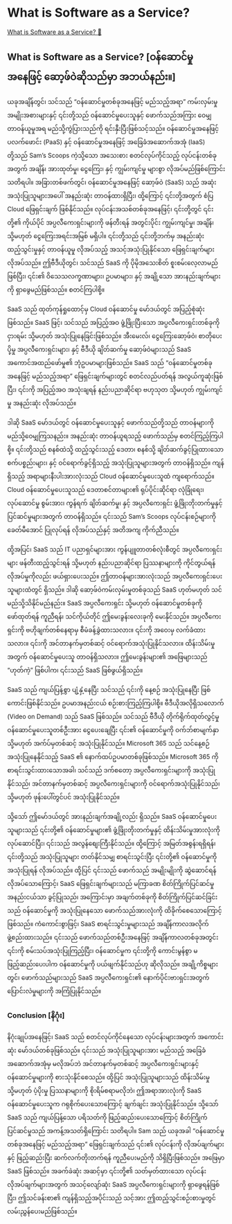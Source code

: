 # What is Software as a Service?

[What is Software as a Service? 🔗](https://www.coursera.org/learn/introduction-to-networking-and-cloud-computing/lecture/9aTOO/what-is-software-as-a-service)

## What is Software as a Service? [ဝန်ဆောင်မှုအနေဖြင့် ဆော့ဖ်ဝဲဆိုသည်မှာ အဘယ်နည်း။]

ယခုအချိန်တွင်၊ သင်သည် “ဝန်ဆောင်မှုတစ်ခုအနေဖြင့် မည်သည့်အရာ” ကမ်းလှမ်းမှု အမျိုးအစားများနှင့် ၎င်းတို့သည် ဝန်ဆောင်မှုပေးသူနှင့် ဖောက်သည်အကြား ဝေမျှတာဝန်ယူမှုအရ မည်သို့ကွဲပြားသည်ကို ရင်းနှီးပြီးဖြစ်သင့်သည်။ ဝန်ဆောင်မှုအနေဖြင့် ပလက်ဖောင်း (PaaS) နှင့် ဝန်ဆောင်မှုအနေဖြင့် အခြေခံအဆောက်အအုံ (IaaS) တို့သည် Sam’s Scoops ကဲ့သို့သော အသေးစား စတင်လုပ်ကိုင်သည့် လုပ်ငန်းတစ်ခုအတွက် အချိန်၊ အားထုတ်မှု၊ ငွေကြေး၊ နှင့် ကျွမ်းကျင်မှု များစွာ လိုအပ်မည်ဖြစ်ကြောင်း သတိရပါ။ အခြားတစ်ဖက်တွင်၊ ဝန်ဆောင်မှုအနေဖြင့် ဆော့ဖ်ဝဲ (SaaS) သည် အဆုံးအသုံးပြုသူများအပေါ် အနည်းဆုံး တာဝန်ထားရှိပြီး၊ ထို့ကြောင့် ၎င်းတို့အတွက် စံပြ Cloud ဖြေရှင်းချက် ဖြစ်နိုင်သည်။ လုပ်ငန်းအသစ်တစ်ခုအနေဖြင့်၊ ၎င်းတို့တွင် ၎င်းတို့၏ ကိုယ်ပိုင် အပ္ပလီကေးရှင်းများကို ဖန်တီးရန် အတွင်းပိုင်း ကျွမ်းကျင်မှု၊ အချိန်၊ သို့မဟုတ် ငွေကြေးအရင်းအမြစ် မရှိပါ။ ၎င်းတို့သည် ၎င်းတို့ဘက်မှ အနည်းဆုံး ထည့်သွင်းမှုနှင့် တာဝန်ယူမှု လိုအပ်သည့် အသင့်အသုံးပြုနိုင်သော ဖြေရှင်းချက်များ လိုအပ်သည်။ ဤဗီဒီယိုတွင်၊ သင်သည် SaaS ကို ပိုမိုအသေးစိတ် စူးစမ်းလေ့လာမည်ဖြစ်ပြီး၊ ၎င်း၏ ဝိသေသလက္ခဏာများ၊ ဥပမာများ၊ နှင့် အချို့သော အားနည်းချက်များကို ရှာဖွေမည်ဖြစ်သည်။ စတင်ကြပါစို့။

SaaS သည် ထုတ်ကုန်ရှုထောင့်မှ Cloud ဝန်ဆောင်မှု မော်ဒယ်တွင် အပြည့်စုံဆုံးဖြစ်သည်။ SaaS ဖြင့်၊ သင်သည် အပြည့်အဝ ဖွံ့ဖြိုးပြီးသော အပ္ပလီကေးရှင်းတစ်ခုကို ငှားရမ်း သို့မဟုတ် အသုံးပြုနေခြင်းဖြစ်သည်။ အီးမေးလ်၊ ငွေကြေးဆော့ဖ်ဝဲ၊ စာတိုပေးပို့မှု အပ္ပလီကေးရှင်းများ၊ နှင့် ဗီဒီယို ချိတ်ဆက်မှု ဆော့ဖ်ဝဲများသည် SaaS အကောင်အထည်ဖော်မှု၏ ဘုံဥပမာများဖြစ်သည်။ SaaS သည် “ဝန်ဆောင်မှုတစ်ခုအနေဖြင့် မည်သည့်အရာ” ဖြေရှင်းချက်များတွင် စတင်လည်ပတ်ရန် အလွယ်ကူဆုံးဖြစ်ပြီး၊ ၎င်းကို အပြည့်အဝ အသုံးချရန် နည်းပညာဆိုင်ရာ ဗဟုသုတ သို့မဟုတ် ကျွမ်းကျင်မှု အနည်းဆုံး လိုအပ်သည်။

ဒါဆို SaaS မော်ဒယ်တွင် ဝန်ဆောင်မှုပေးသူနှင့် ဖောက်သည်တို့သည် တာဝန်များကို မည်သို့ဝေမျှကြသနည်း။ အနည်းဆုံး တာဝန်ယူရသည့် ဖောက်သည်မှ စတင်ကြည့်ကြပါစို့။ ၎င်းတို့သည် စနစ်ထဲသို့ ထည့်သွင်းသည့် ဒေတာ၊ စနစ်သို့ ချိတ်ဆက်ခွင့်ပြုထားသော စက်ပစ္စည်းများ၊ နှင့် ဝင်ရောက်ခွင့်ရှိသည့် အသုံးပြုသူများအတွက် တာဝန်ရှိသည်။ ကျန်ရှိသည့် အရာများနီးပါးအားလုံးသည် Cloud ဝန်ဆောင်မှုပေးသူထံ ကျရောက်သည်။ Cloud ဝန်ဆောင်မှုပေးသူသည် ဒေတာစင်တာများ၏ ရုပ်ပိုင်းဆိုင်ရာ လုံခြုံရေး၊ လုပ်ဆောင်မှု စွမ်းအား၊ ကွန်ရက် ချိတ်ဆက်မှု၊ နှင့် အပ္ပလီကေးရှင်း ဖွံ့ဖြိုးတိုးတက်မှုနှင့် ပြင်ဆင်မှုများအတွက် တာဝန်ရှိသည်။ ၎င်းသည် Sam’s Scoops လုပ်ငန်းစဉ်များကို ခေတ်မီအောင် ပြုလုပ်ရန် လိုအပ်သည်နှင့် အတိအကျ ကိုက်ညီသည်။

ထို့အပြင်၊ SaaS သည် IT ပညာရှင်များအား ကွန်ပျူတာတစ်လုံးစီတွင် အပ္ပလီကေးရှင်းများ ဖန်တီးထည့်သွင်းရန် သို့မဟုတ် နည်းပညာဆိုင်ရာ ပြဿနာများကို ကိုင်တွယ်ရန် လိုအပ်မှုကိုလည်း ဖယ်ရှားပေးသည်။ ဤတာဝန်များအားလုံးသည် အပ္ပလီကေးရှင်းပေးသူများထံတွင် ရှိသည်။ ဒါဆို ဆော့ဖ်ဝဲကမ်းလှမ်းမှုတစ်ခုသည် SaaS ဟုတ်မဟုတ် သင်မည်သို့သိနိုင်မည်နည်း။ SaaS အပ္ပလီကေးရှင်း သို့မဟုတ် ဝန်ဆောင်မှုတစ်ခုကို ဖော်ထုတ်ရန် ကူညီရန်၊ သင်ကိုယ်တိုင် ဤမေးခွန်းလေးခုကို မေးနိုင်သည်။ အပ္ပလီကေးရှင်းကို ဗဟိုချက်တစ်နေရာမှ စီမံခန့်ခွဲထားသလား။ ၎င်းကို အဝေးမှ လက်ခံထားသလား။ ၎င်းကို အင်တာနက်မှတစ်ဆင့် ဝင်ရောက်အသုံးပြုနိုင်သလား။ ထိန်းသိမ်းမှုအတွက် ဝန်ဆောင်မှုပေးသူ တာဝန်ရှိသလား။ ဤမေးခွန်းများ၏ အဖြေများသည် “ဟုတ်ကဲ့” ဖြစ်ပါက၊ ၎င်းသည် SaaS ဖြစ်ဖွယ်ရှိသည်။

SaaS သည် ကျယ်ပြန့်စွာ ပျံ့နှံ့နေပြီး သင်သည် ၎င်းကို နေ့စဉ် အသုံးပြုနေပြီး ဖြစ်ကောင်းဖြစ်နိုင်သည်။ ဥပမာအနည်းငယ် စဉ်းစားကြည့်ကြပါစို့။ ဗီဒီယိုအလိုရှိသလောက် (Video on Demand) သည် SaaS ဖြစ်သည်။ သင်သည် ဗီဒီယို တိုက်ရိုက်ထုတ်လွှင့်မှု ဝန်ဆောင်မှုပေးသူတစ်ဦးအား ငွေပေးချေပြီး ၎င်း၏ ဝန်ဆောင်မှုကို ဝက်ဘ်စာမျက်နှာ သို့မဟုတ် အက်ပ်မှတစ်ဆင့် အသုံးပြုနိုင်သည်။ Microsoft 365 သည် သင်နေ့စဉ်အသုံးပြုနေနိုင်သည့် SaaS ၏ နောက်ထပ်ဥပမာတစ်ခုဖြစ်သည်။ Microsoft 365 ကို စာရင်းသွင်းထားသောအခါ၊ သင်သည် ဒက်စတော့ အပ္ပလီကေးရှင်းများကို အသုံးပြုနိုင်သည်၊ အင်တာနက်မှတစ်ဆင့် အပ္ပလီကေးရှင်းများကို ဝင်ရောက်အသုံးပြုနိုင်သည်၊ သို့မဟုတ် ဖုန်းပေါ်တွင်ပင် အသုံးပြုနိုင်သည်။

သို့သော် ဤမော်ဒယ်တွင် အားနည်းချက်အချို့လည်း ရှိသည်။ SaaS ဝန်ဆောင်မှုပေးသူများသည် ၎င်းတို့၏ ဝန်ဆောင်မှုများ၏ ဖွံ့ဖြိုးတိုးတက်မှုနှင့် ထိန်းသိမ်းမှုအားလုံးကို လုပ်ဆောင်ပြီး၊ ၎င်းသည် အလွန်စျေးကြီးနိုင်သည်။ ထို့ကြောင့် အမြတ်အစွန်းရရှိရန်၊ ၎င်းတို့သည် အသုံးပြုသူများ တတ်နိုင်သမျှ စာရင်းသွင်းပြီး ၎င်းတို့၏ ဝန်ဆောင်မှုကို အသုံးပြုရန် လိုအပ်သည်။ ထို့ပြင် ၎င်းသည် ဖောက်သည် အမျိုးမျိုးကို ဆွဲဆောင်ရန် လိုအပ်သောကြောင့်၊ SaaS ဖြေရှင်းချက်များသည် မကြာခဏ စိတ်ကြိုက်ပြင်ဆင်မှု အနည်းငယ်သာ ခွင့်ပြုသည်၊ အကြောင်းမှာ အချက်တစ်ခုကို စိတ်ကြိုက်ပြင်ဆင်ခြင်းသည် ဝန်ဆောင်မှုကို အသုံးပြုနေသော ဖောက်သည်အားလုံးကို ထိခိုက်စေသောကြောင့်ဖြစ်သည်။ ကံကောင်းစွာဖြင့်၊ SaaS စာရင်းသွင်းမှုများသည် အချိန်ကာလအလိုက် ဖွဲ့စည်းထားသည်။ ၎င်းသည် ဖောက်သည်တစ်ဦးအနေဖြင့် အချိန်ကာလတစ်ခုအတွင်း ၎င်းကို စမ်းသပ်အသုံးပြုကြည့်ပြီး၊ ဝန်ဆောင်မှုက ၎င်းတို့ကို ကောင်းမွန်စွာ မဖြည့်ဆည်းပေးပါက ဝန်ဆောင်မှုကို ပယ်ဖျက်နိုင်သည်ဟု ဆိုလိုသည်။ အချို့ကိစ္စများတွင်၊ ဖောက်သည်များသည် SaaS အပ္ပလီကေးရှင်း၏ နောက်ပိုင်းဗားရှင်းအတွက် ပြောင်းလဲမှုများကို အကြံပြုနိုင်သည်။

### Conclusion [နိဂုံး]

နိဂုံးချုပ်အနေဖြင့်၊ SaaS သည် စတင်လုပ်ကိုင်နေသော လုပ်ငန်းများအတွက် အကောင်းဆုံး မော်ဒယ်တစ်ခုဖြစ်သည်။ ၎င်းသည် အသုံးပြုသူများအား မည်သည့် အခြေခံအဆောက်အအုံမှ မလိုအပ်ဘဲ အင်တာနက်မှတစ်ဆင့် အပ္ပလီကေးရှင်းများနှင့် ဝန်ဆောင်မှုများကို စားသုံးနိုင်စေသည်။ ထို့ပြင် အသုံးပြုသူများသည် ထိန်းသိမ်းမှု သို့မဟုတ် ပံ့ပိုးမှု ပြဿနာများကို စိုးရိမ်စရာမလိုဘဲ၊ ဤအရာအားလုံးကို SaaS ဝန်ဆောင်မှုပေးသူက ဂရုစိုက်ပေးသောကြောင့် ချက်ချင်း အသုံးပြုနိုင်သည်။ သို့သော် SaaS သည် ကျယ်ပြန့်သော ပရိသတ်ကို ဖြည့်ဆည်းပေးသောကြောင့် စိတ်ကြိုက်ပြင်ဆင်မှုသည် အကန့်အသတ်ရှိကြောင်း သတိရပါ။ Sam သည် ယခုအခါ “ဝန်ဆောင်မှုတစ်ခုအနေဖြင့် မည်သည့်အရာ” ဖြေရှင်းချက်သည် ၎င်း၏ လုပ်ငန်းကို လိုအပ်ချက်များနှင့် ဖြည့်ဆည်းပြီး ဆက်လက်တိုးတက်ရန် ကူညီပေးမည်ကို သိရှိပြီးဖြစ်သည်။ အဖြေမှာ SaaS ဖြစ်သည်။ အခက်ခဲဆုံး အဆင့်မှာ ၎င်းတို့၏ သတ်မှတ်ထားသော လုပ်ငန်းလိုအပ်ချက်များအတွက် အသင့်လျော်ဆုံး SaaS အပ္ပလီကေးရှင်းများကို ရှာဖွေရန်ဖြစ်ပြီး၊ ဤသင်ခန်းစာ၏ ကျန်ရှိသည့်အပိုင်းသည် သင့်အား ဤထည့်သွင်းစဉ်းစားမှုတွင် လမ်းညွှန်ပေးမည်ဖြစ်သည်။

